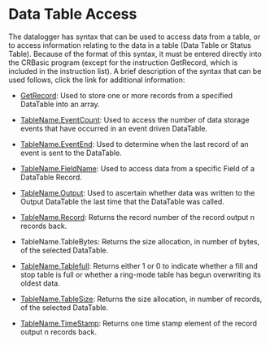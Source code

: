 # Data Table Access

The datalogger has syntax that can be used to access data from a table, or to access information relating to the data in a table (Data Table or Status Table). Because of the format of this syntax, it must be entered directly into the CRBasic program (except for the instruction GetRecord, which is included in the instruction list). A brief description of the syntax that can be used follows, click the link for additional information:

- [GetRecord](../Instructions/getrecord.md): Used to store one or more records from a specified DataTable into an array.

- [TableName.EventCount](../Instructions/tablenameeventcount.md): Used to access the number of data storage events that have occurred in an event driven DataTable.

- [TableName.EventEnd](../Instructions/tablenameeventend.md): Used to determine when the last record of an event is sent to the DataTable.

- [TableName.FieldName](../Instructions/tablenamefieldname.md): Used to access data from a specific Field of a DataTable Record.

- [TableName.Output](../Instructions/tablenameoutput.md): Used to ascertain whether data was written to the Output DataTable the last time that the DataTable was called.

- [TableName.Record](../Instructions/tablenamerecord.md): Returns the record number of the record output n records back.

- TableName.TableBytes: Returns the size allocation, in number of bytes, of the selected DataTable.

- [TableName.Tablefull](../Instructions/tablenametablefull.md): Returns either 1 or 0 to indicate whether a fill and stop table is full or whether a ring-mode table has begun overwriting its oldest data.

- [TableName.TableSize](../Instructions/tablenametablesize.md): Returns the size allocation, in number of records, of the selected DataTable.

- [TableName.TimeStamp](../Instructions/tablenametimestamp.md): Returns one time stamp element of the record output n records back.
